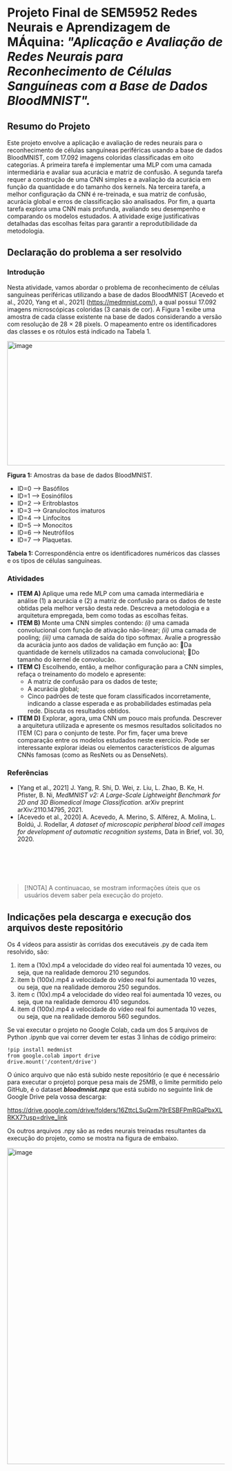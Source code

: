 # **Projeto Final de SEM5952 Redes Neurais e Aprendizagem de MÁquina:** _"Aplicação e Avaliação de Redes Neurais para Reconhecimento de Células Sanguíneas com a Base de Dados BloodMNIST"._

## Resumo do Projeto  
Este projeto envolve a aplicação e avaliação de redes neurais para o reconhecimento de células sanguíneas periféricas usando a base de dados BloodMNIST, com 17.092 imagens coloridas classificadas em oito categorias. A primeira tarefa é implementar uma MLP com uma camada intermediária e avaliar sua acurácia e matriz de confusão. A segunda tarefa requer a construção de uma CNN simples e a avaliação da acurácia em função da quantidade e do tamanho dos kernels. Na terceira tarefa, a melhor configuração da CNN é re-treinada, e sua matriz de confusão, acurácia global e erros de classificação são analisados. Por fim, a quarta tarefa explora uma CNN mais profunda, avaliando seu desempenho e comparando os modelos estudados. A atividade exige justificativas detalhadas das escolhas feitas para garantir a reprodutibilidade da metodologia.

## Declaração do problema a ser resolvido  

### Introdução
Nesta atividade, vamos abordar o problema de reconhecimento de células sanguíneas periféricas utilizando a base de dados BloodMNIST [Acevedo et al., 2020, Yang et al., 2021] (https://medmnist.com/), a qual possui 17.092 imagens microscópicas coloridas (3 canais de cor).  A Figura 1 exibe uma amostra de cada classe existente na base de dados considerando a versão com resolução de 28 × 28 pixels.  O mapeamento entre os identificadores das classes e os rótulos está indicado na Tabela 1.

<img width="576" height="288" alt="image" src="https://github.com/user-attachments/assets/3e5a56ff-085f-40da-8314-74a0a5c6bed2" />

**Figura 1:** Amostras da base de dados BloodMNIST. 
<br/>

- ID=0 --> Basófilos
- ID=1 --> Eosinófilos
- ID=2 --> Eritroblastos
- ID=3 --> Granulocitos imaturos
- ID=4 --> Linfocitos
- ID=5 --> Monocitos
- ID=6 --> Neutrófilos
- ID=7 --> Plaquetas.
  
 **Tabela 1:** Correspondência entre os identificadores numéricos das classes e os tipos de células sanguíneas.

### Atividades
- **ITEM A)** Aplique uma rede MLP com uma camada intermediária e análise (1) a acurácia e (2) a matriz de confusão para os dados de teste obtidas pela melhor versão desta rede.  Descreva a metodologia e a arquitetura empregada, bem como todas as escolhas feitas.
- **ITEM B)** Monte uma CNN simples contendo: _(i)_ uma camada convolucional com função de ativação não-linear; _(ii)_ uma camada de pooling; _(iii)_ uma camada de saída do tipo softmax. Avalie a progressão da acurácia junto aos dados de validação em função ao:
Da quantidade de kernels utilizados na camada convolucional;
Do tamanho do kernel de convolucão.
- **ITEM C)** Escolhendo, então, a melhor configuração para a CNN simples, refaça o treinamento do modelo e apresente:
  +  A matriz de confusão para os dados de teste;
  +  A acurácia global; 
  +  Cinco padrões de teste que foram classificados incorretamente, indicando a classe esperada e as probabilidades estimadas pela rede.
  Discuta os resultados obtidos.
- **ITEM D)** Explorar, agora, uma CNN um pouco mais profunda. Descrever a arquitetura utilizada e apresente os mesmos resultados solicitados no ITEM (C) para o conjunto de teste. Por fim, façer uma breve comparação entre os modelos estudados neste exercício. Pode ser interessante explorar ideias ou elementos característicos de algumas CNNs famosas (como as ResNets ou as DenseNets).

### Referências
- [Yang et al., 2021] J. Yang, R. Shi, D. Wei, z. Liu, L. Zhao, B. Ke, H. Pfister, B. Ni, _MedMNIST v2: A Large-Scale Lightweight Benchmark for 2D and 3D Biomedical Image Classification._ arXiv preprint arXiv:2110.14795, 2021.
- [Acevedo et al., 2020] A. Acevedo, A. Merino, S. Alférez, A. Molina, L. Boldú, J. Rodellar, _A dataset of microscopic peripheral blood cell images for development of automatic recognition systems_, Data in Brief, vol. 30, 2020.

<br/><br/><br/><br/>

> [!NOTA]
> A continuacao, se mostram informações úteis que os usuários devem saber pela execução do projeto.

## Indicações pela descarga e execução dos arquivos deste repositório 

Os 4 vídeos para assistir às corridas dos executáveis .py de cada item resolvido, são:
1. item a (10x).mp4   a velocidade do vídeo real foi aumentada 10 vezes, ou seja, que na realidade demorou 210 segundos.
2. item b (100x).mp4  a velocidade do vídeo real foi aumentada 10 vezes, ou seja, que na realidade demorou 250 segundos.
3. item c (10x).mp4   a velocidade do vídeo real foi aumentada 10 vezes, ou seja, que na realidade demorou 410 segundos.
4. item d (100x).mp4  a velocidade do vídeo real foi aumentada 10 vezes, ou seja, que na realidade demorou 560 segundos.

Se vai executar o projeto no Google Colab, cada um dos 5 arquivos de Python .ipynb que vai correr devem ter estas 3 linhas de código primeiro:
```
!pip install medmnist
from google.colab import drive
drive.mount('/content/drive')
```

O único arquivo que não está subido neste repositório (e que é necessário para executar o projeto) porque pesa mais de 25MB, o limite permitido pelo GitHub, é o dataset **_bloodmnist.npz_** que está subido no seguinte link de Google Drive pela vossa descarga:

https://drive.google.com/drive/folders/16ZttcLSuQrm79rESBFPmRGaPbxXLRKX7?usp=drive_link

Os outros arquivos .npy são as redes neurais treinadas resultantes da execução do projeto, como se mostra na figura de embaixo.

<img width="1140" height="733" alt="image" src="https://github.com/user-attachments/assets/4df8b10c-3659-4100-80aa-0b06265350d1" />

